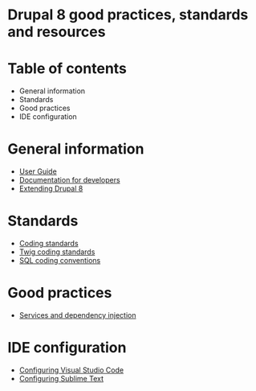 Drupal 8 good practices, standards and resources
==

# Table of contents

* General information
* Standards
* Good practices
* IDE configuration

# General information

- [User Guide](https://www.drupal.org/docs/user_guide/en/index.html)
- [Documentation for developers](https://www.drupal.org/docs/develop)
- [Extending Drupal 8](https://www.drupal.org/docs/8/extending-drupal-8)

# Standards

- [Coding standards](https://www.drupal.org/docs/develop/standards/coding-standards)
- [Twig coding standards](https://www.drupal.org/docs/develop/coding-standards/twig-coding-standards)
- [SQL coding conventions](https://www.drupal.org/docs/develop/standards/sql-coding-conventions)

# Good practices

- [Services and dependency injection](https://www.drupal.org/docs/8/api/services-and-dependency-injection)

# IDE configuration

- [Configuring Visual Studio Code](https://www.drupal.org/docs/develop/development-tools/configuring-visual-studio-code)
- [Configuring Sublime Text](https://www.drupal.org/docs/develop/development-tools/configuring-sublime-text)
